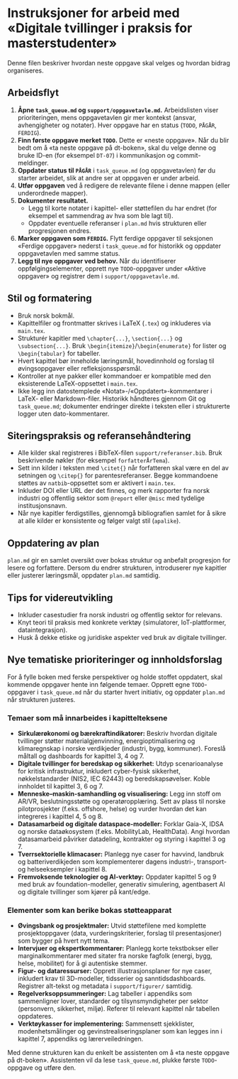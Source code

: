 # Instruksjoner for arbeid med «Digitale tvillinger i praksis for masterstudenter»

Denne filen beskriver hvordan neste oppgave skal velges og hvordan bidrag organiseres.

## Arbeidsflyt

1. **Åpne `task_queue.md` og `support/oppgavetavle.md`.** Arbeidslisten viser prioriteringen, mens oppgavetavlen gir mer kontekst (ansvar, avhengigheter og notater). Hver oppgave har en status (`TODO`, `PÅGÅR`, `FERDIG`).
2. **Finn første oppgave merket `TODO`.** Dette er «neste oppgave». Når du blir bedt om å «ta neste oppgave på dt-boken», skal du velge denne og bruke ID-en (for eksempel `DT-07`) i kommunikasjon og commit-meldinger.
3. **Oppdater status til `PÅGÅR`** i `task_queue.md` (og oppgavetavlen) før du starter arbeidet, slik at andre ser at oppgaven er under arbeid.
4. **Utfør oppgaven** ved å redigere de relevante filene i denne mappen (eller underordnede mapper).
5. **Dokumenter resultatet.**
   - Legg til korte notater i kapittel- eller støttefilen du har endret (for eksempel et sammendrag av hva som ble lagt til).
   - Oppdater eventuelle referanser i `plan.md` hvis strukturen eller progresjonen endres.
6. **Marker oppgaven som `FERDIG`.** Flytt ferdige oppgaver til seksjonen «Ferdige oppgaver» nederst i `task_queue.md` for historikk og oppdater oppgavetavlen med samme status.
7. **Legg til nye oppgaver ved behov.** Når du identifiserer oppfølgingselementer, opprett nye `TODO`-oppgaver under «Aktive oppgaver» og registrer dem i `support/oppgavetavle.md`.

## Stil og formatering

- Bruk norsk bokmål.
- Kapittelfiler og frontmatter skrives i LaTeX (`.tex`) og inkluderes via `main.tex`.
- Strukturér kapitler med `\chapter{...}`, `\section{...}` og `\subsection{...}`. Bruk `\begin{itemize}`/`\begin{enumerate}` for lister og `\begin{tabular}` for tabeller.
- Hvert kapittel bør inneholde læringsmål, hovedinnhold og forslag til øvingsoppgaver eller refleksjonsspørsmål.
- Kontroller at nye pakker eller kommandoer er kompatible med den eksisterende LaTeX-oppsettet i `main.tex`.
- Ikke legg inn datostemplede «Notat»-/«Oppdatert»-kommentarer i LaTeX- eller Markdown-filer. Historikk håndteres gjennom Git og `task_queue.md`; dokumenter endringer direkte i teksten eller i strukturerte logger uten dato-kommentarer.

## Siteringspraksis og referansehåndtering

- Alle kilder skal registreres i BibTeX-filen `support/referanser.bib`. Bruk beskrivende nøkler (for eksempel `forfatterÅrTema`).
- Sett inn kilder i teksten med `\citet{}` når forfatteren skal være en del av setningen og `\citep{}` for parentesreferanser. Begge kommandoene støttes av `natbib`-oppsettet som er aktivert i `main.tex`.
- Inkluder DOI eller URL der det finnes, og merk rapporter fra norsk industri og offentlig sektor som `@report` eller `@misc` med tydelige institusjonsnavn.
- Når nye kapitler ferdigstilles, gjennomgå bibliografien samlet for å sikre at alle kilder er konsistente og følger valgt stil (`apalike`).

## Oppdatering av plan

`plan.md` gir en samlet oversikt over bokas struktur og anbefalt progresjon for lesere og forfattere. Dersom du endrer strukturen, introduserer nye kapitler eller justerer læringsmål, oppdater `plan.md` samtidig.

## Tips for videreutvikling

- Inkluder casestudier fra norsk industri og offentlig sektor for relevans.
- Knyt teori til praksis med konkrete verktøy (simulatorer, IoT-plattformer, dataintegrasjon).
- Husk å dekke etiske og juridiske aspekter ved bruk av digitale tvillinger.

## Nye tematiske prioriteringer og innholdsforslag

For å fylle boken med ferske perspektiver og holde stoffet oppdatert, skal kommende oppgaver hente inn følgende temaer. Opprett egne `TODO`-oppgaver i `task_queue.md` når du starter hvert initiativ, og oppdater `plan.md` når strukturen justeres.

### Temaer som må innarbeides i kapittelteksene

- **Sirkulærøkonomi og bærekraftindikatorer:** Beskriv hvordan digitale tvillinger støtter materialgjenvinning, energioptimalisering og klimaregnskap i norske verdikjeder (industri, bygg, kommuner). Foreslå måltall og dashboards for kapittel 3, 4 og 7.
- **Digitale tvillinger for beredskap og sikkerhet:** Utdyp scenarioanalyse for kritisk infrastruktur, inkludert cyber-fysisk sikkerhet, nøkkelstandarder (NIS2, IEC 62443) og beredskapsøvelser. Koble innholdet til kapittel 3, 6 og 7.
- **Menneske–maskin-samhandling og visualisering:** Legg inn stoff om AR/VR, beslutningsstøtte og operatøropplæring. Sett av plass til norske pilotprosjekter (f.eks. offshore, helse) og vurder hvordan det kan integreres i kapittel 4, 5 og 8.
- **Datasamarbeid og digitale dataspace-modeller:** Forklar Gaia-X, IDSA og norske dataøkosystem (f.eks. MobilityLab, HealthData). Angi hvordan datasamarbeid påvirker datadeling, kontrakter og styring i kapittel 3 og 7.
- **Tverrsektorielle klimacaser:** Planlegg nye caser for havvind, landbruk og batteriverdikjeden som komplementerer dagens industri-, transport- og helseeksempler i kapittel 8.
- **Fremvoksende teknologier og AI-verktøy:** Oppdater kapittel 5 og 9 med bruk av foundation-modeller, generativ simulering, agentbasert AI og digitale tvillinger som kjører på kant/edge.

### Elementer som kan berike bokas støtteapparat

- **Øvingsbank og prosjektmaler:** Utvid støttefilene med komplette prosjektoppgaver (data, vurderingskriterier, forslag til presentasjoner) som bygger på hvert nytt tema.
- **Intervjuer og ekspertkommentarer:** Planlegg korte tekstbokser eller marginalkommentarer med sitater fra norske fagfolk (energi, bygg, helse, mobilitet) for å gi autentiske stemmer.
- **Figur- og dataressurser:** Opprett illustrasjonsplaner for nye caser, inkludert krav til 3D-modeller, tidsserier og sanntidsdashboards. Registrer alt-tekst og metadata i `support/figurer/` samtidig.
- **Regelverksoppsummeringer:** Lag tabeller i appendiks som sammenligner lover, standarder og tilsynsmyndigheter per sektor (personvern, sikkerhet, miljø). Referer til relevant kapittel når tabellen oppdateres.
- **Verktøykasser for implementering:** Sammensett sjekklister, modenhetsmålinger og gevinstrealiseringsplaner som kan legges inn i kapittel 7, appendiks og lærerveiledningen.

Med denne strukturen kan du enkelt be assistenten om å «ta neste oppgave på dt-boken». Assistenten vil da lese `task_queue.md`, plukke første `TODO`-oppgave og utføre den.
